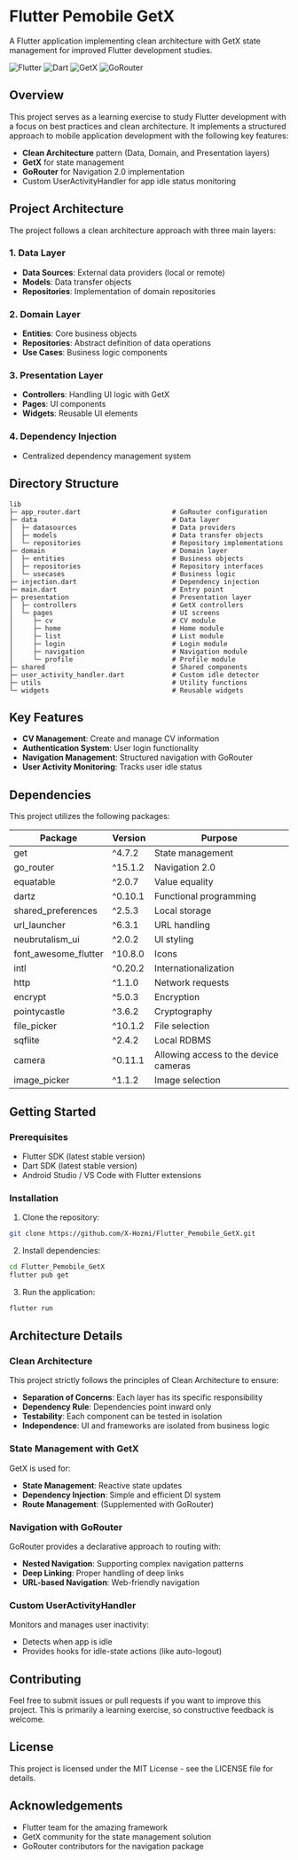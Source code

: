 # Flutter Pemobile GetX

A Flutter application implementing clean architecture with GetX state management for improved Flutter development studies.

![Flutter](https://img.shields.io/badge/Flutter-02569B?style=for-the-badge&logo=flutter&logoColor=white)
![Dart](https://img.shields.io/badge/Dart-0175C2?style=for-the-badge&logo=dart&logoColor=white)
![GetX](https://img.shields.io/badge/GetX-8A2BE2?style=for-the-badge&logo=getx&logoColor=white)
![GoRouter](https://img.shields.io/badge/GoRouter-4285F4?style=for-the-badge&logo=go&logoColor=white)

## Overview

This project serves as a learning exercise to study Flutter development with a focus on best practices and clean architecture. It implements a structured approach to mobile application development with the following key features:

- **Clean Architecture** pattern (Data, Domain, and Presentation layers)
- **GetX** for state management
- **GoRouter** for Navigation 2.0 implementation
- Custom UserActivityHandler for app idle status monitoring

## Project Architecture

The project follows a clean architecture approach with three main layers:

### 1. Data Layer

- **Data Sources**: External data providers (local or remote)
- **Models**: Data transfer objects
- **Repositories**: Implementation of domain repositories

### 2. Domain Layer

- **Entities**: Core business objects
- **Repositories**: Abstract definition of data operations
- **Use Cases**: Business logic components

### 3. Presentation Layer

- **Controllers**: Handling UI logic with GetX
- **Pages**: UI components
- **Widgets**: Reusable UI elements

### 4. Dependency Injection

- Centralized dependency management system

## Directory Structure

```text
lib
├─ app_router.dart                       # GoRouter configuration
├─ data                                  # Data layer
│  ├─ datasources                        # Data providers
│  ├─ models                             # Data transfer objects
│  └─ repositories                       # Repository implementations
├─ domain                                # Domain layer
│  ├─ entities                           # Business objects
│  ├─ repositories                       # Repository interfaces
│  └─ usecases                           # Business logic
├─ injection.dart                        # Dependency injection
├─ main.dart                             # Entry point
├─ presentation                          # Presentation layer
│  ├─ controllers                        # GetX controllers
│  └─ pages                              # UI screens
│     ├─ cv                              # CV module
│     ├─ home                            # Home module
│     ├─ list                            # List module
│     ├─ login                           # Login module
│     ├─ navigation                      # Navigation module
│     └─ profile                         # Profile module
├─ shared                                # Shared components
├─ user_activity_handler.dart            # Custom idle detector
├─ utils                                 # Utility functions
└─ widgets                               # Reusable widgets
```

## Key Features

- **CV Management**: Create and manage CV information
- **Authentication System**: User login functionality
- **Navigation Management**: Structured navigation with GoRouter
- **User Activity Monitoring**: Tracks user idle status

## Dependencies

This project utilizes the following packages:

| Package               | Version   | Purpose                               |
|-----------------------|-----------|---------------------------------------|
| get                   | ^4.7.2    | State management                      |
| go_router             | ^15.1.2   | Navigation 2.0                        |
| equatable             | ^2.0.7    | Value equality                        |
| dartz                 | ^0.10.1   | Functional programming                |
| shared_preferences    | ^2.5.3    | Local storage                         |
| url_launcher          | ^6.3.1    | URL handling                          |
| neubrutalism_ui       | ^2.0.2    | UI styling                            |
| font_awesome_flutter  | ^10.8.0   | Icons                                 |
| intl                  | ^0.20.2   | Internationalization                  |
| http                  | ^1.1.0    | Network requests                      |
| encrypt               | ^5.0.3    | Encryption                            |
| pointycastle          | ^3.6.2    | Cryptography                          |
| file_picker           | ^10.1.2   | File selection                        |
| sqflite               | ^2.4.2    | Local RDBMS                           |
| camera                | ^0.11.1   | Allowing access to the device cameras |
| image_picker          | ^1.1.2    | Image selection |

## Getting Started

### Prerequisites

- Flutter SDK (latest stable version)
- Dart SDK (latest stable version)
- Android Studio / VS Code with Flutter extensions

### Installation

1. Clone the repository:

```bash
git clone https://github.com/X-Hozmi/Flutter_Pemobile_GetX.git
```

2. Install dependencies:

```bash
cd Flutter_Pemobile_GetX
flutter pub get
```

3. Run the application:

```bash
flutter run
```

## Architecture Details

### Clean Architecture

This project strictly follows the principles of Clean Architecture to ensure:

- **Separation of Concerns**: Each layer has its specific responsibility
- **Dependency Rule**: Dependencies point inward only
- **Testability**: Each component can be tested in isolation
- **Independence**: UI and frameworks are isolated from business logic

### State Management with GetX

GetX is used for:

- **State Management**: Reactive state updates
- **Dependency Injection**: Simple and efficient DI system
- **Route Management**: (Supplemented with GoRouter)

### Navigation with GoRouter

GoRouter provides a declarative approach to routing with:

- **Nested Navigation**: Supporting complex navigation patterns
- **Deep Linking**: Proper handling of deep links
- **URL-based Navigation**: Web-friendly navigation

### Custom UserActivityHandler

Monitors and manages user inactivity:

- Detects when app is idle
- Provides hooks for idle-state actions (like auto-logout)

## Contributing

Feel free to submit issues or pull requests if you want to improve this project. This is primarily a learning exercise, so constructive feedback is welcome.

## License

This project is licensed under the MIT License - see the LICENSE file for details.

## Acknowledgements

- Flutter team for the amazing framework
- GetX community for the state management solution
- GoRouter contributors for the navigation package
